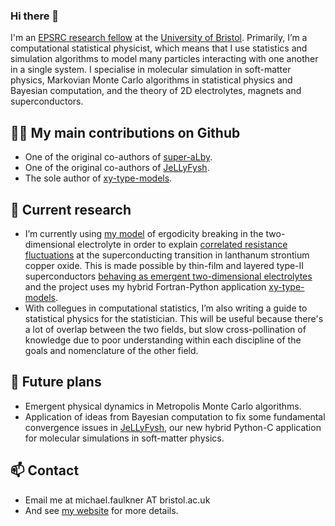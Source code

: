 ### Hi there 👋

I'm an [EPSRC research fellow](https://epsrc.ukri.org/about/people/michaelfaulkner/) at the [University of Bristol](https://research-information.bristol.ac.uk/en/persons/michael-faulkner(76c7604a-6db1-4d4f-948e-db5a1f7afc2b).html).  Primarily, I’m a computational statistical physicist, which means that I use statistics and simulation algorithms to model many particles interacting with one another in a single system.  I specialise in molecular simulation in soft-matter physics, Markovian Monte Carlo algorithms in statistical physics and Bayesian computation, and the theory of 2D electrolytes, magnets and superconductors.

## 👨‍🔧 My main contributions on Github 
- One of the original co-authors of [super-aLby](https://github.com/michaelfaulkner/super-aLby).
- One of the original co-authors of [JeLLyFysh](https://github.com/jellyfysh/JeLLyFysh).
- The sole author of [xy-type-models](https://github.com/michaelfaulkner/xy-type-models).

## 🔭 Current research
- I’m currently using [my model](https://journals.aps.org/prb/abstract/10.1103/PhysRevB.91.155412) of ergodicity breaking in the two-dimensional electrolyte in order to explain [correlated resistance fluctuations](https://journals.aps.org/prb/abstract/10.1103/PhysRevB.94.134503) at the superconducting transition in lanthanum strontium copper oxide.  This is made possible by thin-film and layered type-II superconductors [behaving as emergent two-dimensional electrolytes](https://doi.org/10.1088/1361-648X/aa523f) and the project uses my hybrid Fortran-Python application [xy-type-models](https://github.com/michaelfaulkner/xy-type-models). 
- With collegues in computational statistics, I’m also writing a guide to statistical physics for the statistician.  This will be useful because there's a lot of overlap between the two fields, but slow cross-pollination of knowledge due to poor understanding within each discipline of the goals and nomenclature of the other field.

## 🌱 Future plans
- Emergent physical dynamics in Metropolis Monte Carlo algorithms.
- Application of ideas from Bayesian computation to fix some fundamental convergence issues in [JeLLyFysh](https://github.com/jellyfysh/JeLLyFysh), our new hybrid Python-C application for molecular simulations in soft-matter physics.

## 📫 Contact
- Email me at michael.faulkner AT bristol.ac.uk
- And see [my website](https://michaelfaulkner.github.io) for more details.
